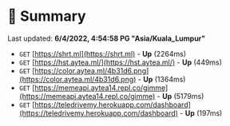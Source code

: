 # 📖 Summary
Last updated: **6/4/2022, 4:54:58 PG "Asia/Kuala_Lumpur"**

- `GET` [https://shrt.ml](https://shrt.ml) - **Up** (2264ms)
- `GET` [https://hst.aytea.ml/](https://hst.aytea.ml/) - **Up** (449ms)
- `GET` [https://color.aytea.ml/4b31d6.png](https://color.aytea.ml/4b31d6.png) - **Up** (1364ms)
- `GET` [https://memeapi.aytea14.repl.co/gimme](https://memeapi.aytea14.repl.co/gimme) - **Up** (5179ms)
- `GET` [https://teledrivemy.herokuapp.com/dashboard](https://teledrivemy.herokuapp.com/dashboard) - **Up** (197ms)
